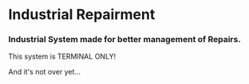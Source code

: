 # Industrial Repairment

### Industrial System made for better management of Repairs.

This system is TERMINAL ONLY!

And it's not over yet...
